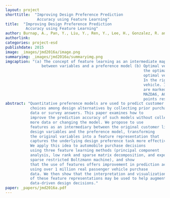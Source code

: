 ```yaml
---
layout: project
shorttitle:  "Improving Design Preference Prediction
              Accuracy using Feature Learning"
title:  "Improving Design Preference Prediction
         Accuracy using Feature Learning"
author: Burnap, A., Pan, Y., Liu, Y., Ren, Y., Lee, H., Gonzalez, R. and Papalambros, P.Y.
authorlink:
categories: project-esd
publishdate: 2015
image: _images/jmd2016a/image.png
summaryimg: _images/jmd2016a/summaryimg.png
imgcaption: "(a) The concept of feature learning as an intermediate mapping
                between variables and a preference model (b) Optimal vehicle distribution visualization. Every point represents
                                                             the optimal vehicle for one consumer. In the left column, the
                                                             optimal vehicle is inferred using the utility model with original variables.
                                                             In the right column, LSD features are used to infer the optimal
                                                             vehicle. In the first row, the optimal vehicles from SCI-XA buyers
                                                             are marked in big red points. Similarly, the optimal vehicles from
                                                             MAZDA6, ACURA-TL and INFINM35 buyers are marked in big red
                                                             points respectively."
abstract: "Quantitative preference models are used to predict customer
           choices among design alternatives by collecting prior purchase
           data or survey answers. This paper examines how to
           improve the prediction accuracy of such models without collecting
           more data or changing the model. We propose to use
           features as an intermediary between the original customer linked
           design variables and the preference model, transforming
           the original variables into a feature representation that
           captures the underlying design preference task more effectively.
           We apply this idea to automobile purchase decisions
           using three feature learning methods (principal component
           analysis, low rank and sparse matrix decomposition, and exponential
           sparse restricted Boltzmann machine), and show
           that the use of features offers improvement in prediction accuracy
           using over 1 million real passenger vehicle purchase
           data. We then show that the interpretation and visualization
           of these feature representations may be used to help augment
           data-driven design decisions."
paper: _papers/jmd2016a.pdf
---
```


